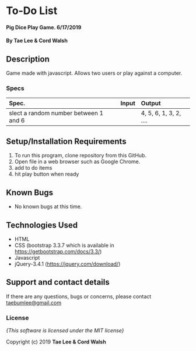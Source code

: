 # To-Do List

#### Pig Dice Play Game. 6/17/2019

#### By **Tae Lee & Cord Walsh**

## Description
Game made with javascript. Allows two users or play against a computer.


### Specs
| Spec.                                                                    | Input                       | Output                                           |
| :----------------------------------------------------------------------- | :-------------------------- | :----------------------------------------------- |
| slect a random number between 1 and 6                                    |                             | 4, 5, 6, 1, 3, 2, ....                           |


## Setup/Installation Requirements

1. To run this program, clone repository from this GitHub.
2. Open file in a web browser such as Google Chrome.
3. add to do items
4. hit play button when ready

## Known Bugs
* No known bugs at this time.

## Technologies Used
  * HTML
  * CSS (bootstrap 3.3.7 which is available in https://getbootstrap.com/docs/3.3/)
  * Javascript
  * jQuery-3.4.1 (https://jquery.com/download/)

## Support and contact details

If there are any questions, bugs or concerns, please contact taebumlee@gmail.com

### License

*{This software is licensed under the MIT license}*

Copyright (c) 2019 **Tae Lee & Cord Walsh**
